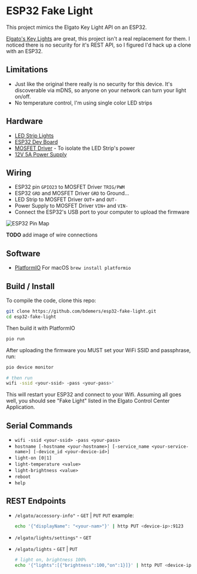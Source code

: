 ESP32 Fake Light
================

This project mimics the Elgato Key Light API on an ESP32.

[Elgato's Key Lights](https://amzn.to/2GegWSc) are great, this project isn't a real replacement for them. I noticed 
there is no security for it's REST API, so I figured I'd hack up a clone with an ESP32.

## Limitations

- Just like the original there really is no security for this device. It's discoverable via mDNS, so anyone on your 
  network can turn your light on/off.
- No temperature control, I'm using single color LED strips

## Hardware

- [LED Strip Lights](https://amzn.to/2S5lixH)
- [ESP32 Dev Board](https://amzn.to/2G5tdIY)
- [MOSFET Driver](https://amzn.to/339r1J9) - To isolate the LED Strip's power
- [12V 5A Power Supply](https://amzn.to/3n6HBBB)

## Wiring

- ESP32 pin `GPIO23` to MOSFET Driver `TRIG/PWM`
- ESP32 `GRD` and MOSFET Driver `GRD` to Ground...
- LED Strip to MOSFET Driver `OUT+` and `OUT-`
- Power Supply to MOSFET Driver `VIN+` and `VIN-`
- Connect the ESP32's USB port to your computer to upload the firmware

![ESP32 Pin Map](https://github.com/espressif/arduino-esp32/raw/master/docs/esp32_pinmap.png)

**TODO** add image of wire connections

## Software

- [PlatformIO](https://docs.platformio.org/en/latest/core/installation.html)
  For macOS `brew install platformio`

## Build / Install

To compile the code, clone this repo:

```sh
git clone https://github.com/bdemers/esp32-fake-light.git
cd esp32-fake-light
```

Then build it with PlatformIO

```sh
pio run
```

After uploading the firmware you MUST set your WiFi SSID and passphrase, run:

```sh
pio device monitor

# then run
wifi -ssid <your-ssid> -pass <your-pass>'
```

This will restart your ESP32 and connect to your Wifi.  Assuming all goes well, you should see "Fake Light" listed in 
the Elgato Control Center Application.

## Serial Commands 

- `wifi -ssid <your-ssid> -pass <your-pass>`
- `hostname [-hostname <your-hostname>] [-service_name <your-service-name>] [-device_id <your-device-id>]`
- `light-on [0|1]`
- `light-temperature <value>`
- `light-brightness <value>`
- `reboot`
- `help`

## REST Endpoints

- `/elgato/accessory-info"` - `GET` | `PUT`
  `PUT` example:

  ```sh
  echo '{"displayName": "<your-nam>"}' | http PUT <device-ip>:9123
  ```
- `/elgato/lights/settings"` - `GET`
- `/elgato/lights` - `GET` | `PUT`

  ```sh
  # light on, brightness 100%
  echo '{"lights":[{"brightness":100,"on":1}]}' | http PUT <device-ip>:9123
  ```